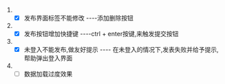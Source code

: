 1. - [x] 发布界面标签不能修改 ----添加删除按钮
1. - [x] 发布按钮增加快捷键 ----ctrl + enter按键,来触发提交按钮
1. - [x] 未登入不能发布,做友好提示  ---- 在未登入的情况下,发表失败并给予提示, 帮助弹出登入界面
1. - [ ] 数据加载过度效果